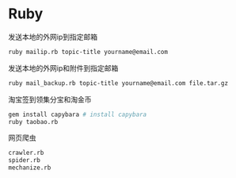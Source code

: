 Ruby
===========

发送本地的外网ip到指定邮箱
```sh
ruby mailip.rb topic-title yourname@email.com
```

发送本地的外网ip和附件到指定邮箱
```sh
ruby mail_backup.rb topic-title yourname@email.com file.tar.gz
```

淘宝签到领集分宝和淘金币
```sh
gem install capybara # install capybara
ruby taobao.rb
```

网页爬虫
```sh
crawler.rb
spider.rb
mechanize.rb
```
